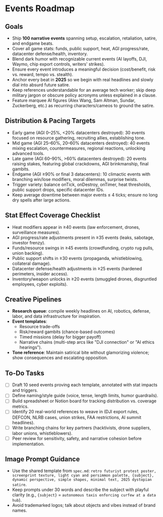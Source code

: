 # Events Roadmap

## Goals

- Ship **100 narrative events** spanning setup, escalation, retaliation, satire, and endgame beats.
- Cover all game stats: funds, public support, heat, AGI progress/rate, datacenter defense/health, inventory.
- Blend dark humor with recognizable current events (AI layoffs, DJI, Waymo, chip export controls, writers' strikes).
- Ensure every event introduces a meaningful decision (cost/benefit, risk vs. reward, tempo vs. stealth).
- Anchor every beat in **2025** so we begin with real headlines and slowly dial into absurd future satire.
- Keep references understandable for an average tech worker; skip deep military jargon or obscure policy acronyms unless explained in a clause.
- Feature marquee AI figures (Alex Wang, Sam Altman, Sundar, Zuckerberg, etc.) as recurring characters/cameos to ground the satire.

## Distribution & Pacing Targets

- Early game (AGI 0–25%, <20% datacenters destroyed): 30 events focused on resource gathering, recruiting allies, establishing tone.
- Mid game (AGI 25–60%, 20–60% datacenters destroyed): 40 events mixing escalation, countermeasures, regional reactions, unlocking advanced tools.
- Late game (AGI 60–90%, >60% datacenters destroyed): 20 events raising stakes, featuring global crackdowns, AGI brinkmanship, final gambits.
- Endgame (AGI ≥90% or final 3 datacenters): 10 climactic events with branching win/lose modifiers, moral dilemmas, surprise twists.
- Trigger variety: balance onTick, onDestroy, onTimer, heat thresholds, public support drops, specific datacenter IDs.
- Keep average downtime between major events ≤ 4 ticks; ensure no long dry spells after large actions.

## Stat Effect Coverage Checklist

- Heat modifiers appear in ≥40 events (law enforcement, drones, surveillance measures).
- AGI progress/rate adjustments present in ≥35 events (leaks, sabotage, investor frenzy).
- Funds/resource swings in ≥45 events (crowdfunding, crypto rug pulls, union backing).
- Public support shifts in ≥30 events (propaganda, whistleblowing, collateral damage).
- Datacenter defense/health adjustments in ≥25 events (hardened perimeters, insider access).
- Inventory/weapon unlocks in ≥20 events (smuggled drones, disgruntled employees, cyber exploits).

## Creative Pipelines

- **Research queue**: compile weekly headlines on AI, robotics, defense, labor, and data infrastructure for inspiration.
- **Event templates**: 
  - Resource trade-offs
  - Risk/reward gambits (chance-based outcomes)
  - Timed missions (delay for bigger payoff)
  - Narrative chains (multi-step arcs like "DJI connection" or "AI ethics hearings").
- **Tone reference**: Maintain satirical bite without glamorizing violence; show consequences and escalating opposition.

## To-Do Tasks

- [ ] Draft 10 seed events proving each template, annotated with stat impacts and triggers.
- [ ] Define naming/style guide (voice, tense, length limits, humor guardrails).
- [ ] Build spreadsheet or Notion board for tracking distribution vs. coverage metrics.
- [ ] Identify 20 real-world references to weave in (DJI export rules, DEFCON, NLRB cases, union strikes, FAA restrictions, AI summit headlines).
- [ ] Write branching chains for key partners (hacktivists, drone suppliers, labor unions, whistleblowers).
- [ ] Peer review for sensitivity, safety, and narrative cohesion before implementation.

## Image Prompt Guidance

- Use the shared template from `spec.md`: `retro futurist protest poster, screenprint texture, light cyan and persimmon palette, {subject}, dynamic perspective, simple shapes, minimal text, 2025 dystopian satire`.
- Keep prompts under 30 words and describe the subject with playful clarity (e.g., `{subject}` = `autonomous taxis enforcing curfew at a data hub`).
- Avoid trademarked logos; talk about objects and vibes instead of brand names.
